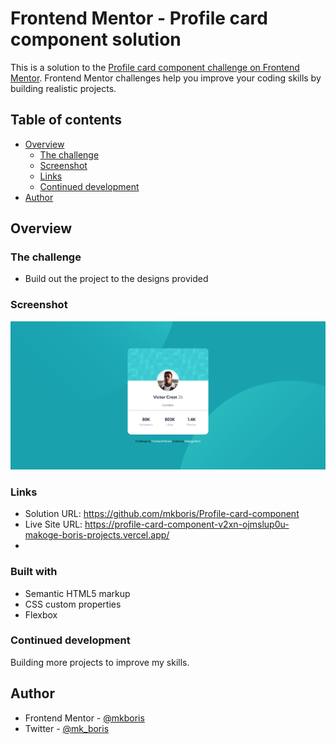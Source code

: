# Frontend Mentor - Profile card component solution

This is a solution to the [Profile card component challenge on Frontend Mentor](https://www.frontendmentor.io/challenges/profile-card-component-cfArpWshJ). Frontend Mentor challenges help you improve your coding skills by building realistic projects. 

## Table of contents

- [Overview](#overview)
  - [The challenge](#the-challenge)
  - [Screenshot](#screenshot)
  - [Links](#links)
  - [Continued development](#continued-development)
- [Author](#author)



## Overview

### The challenge

- Build out the project to the designs provided

### Screenshot

![](/design/Screenshot.png)

### Links

- Solution URL: https://github.com/mkboris/Profile-card-component
- Live Site URL: https://profile-card-component-v2xn-ojmslup0u-makoge-boris-projects.vercel.app/
- 
### Built with

- Semantic HTML5 markup
- CSS custom properties
- Flexbox

### Continued development

Building more projects to improve my skills.

## Author

- Frontend Mentor - [@mkboris](https://www.frontendmentor.io/profile/mkboris)
- Twitter - [@mk_boris](https://www.twitter.com/mk_boris)

